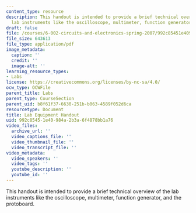 ```yaml
---
content_type: resource
description: This handout is intended to provide a brief technical overview of the
  lab instruments like the oscilloscope, multimeter, function generator, and the protoboard.
draft: false
file: /courses/6-002-circuits-and-electronics-spring-2007/992c85451e40984a2b3a6f4878bb1a76_lab_handout.pdf
file_size: 643613
file_type: application/pdf
image_metadata:
  caption: ''
  credit: ''
  image-alt: ''
learning_resource_types:
- Labs
license: https://creativecommons.org/licenses/by-nc-sa/4.0/
ocw_type: OCWFile
parent_title: Labs
parent_type: CourseSection
parent_uid: b8f61f37-6630-251b-b063-4589f052d6ca
resourcetype: Document
title: Lab Equipment Handout
uid: 992c8545-1e40-984a-2b3a-6f4878bb1a76
video_files:
  archive_url: ''
  video_captions_file: ''
  video_thumbnail_file: ''
  video_transcript_file: ''
video_metadata:
  video_speakers: ''
  video_tags: ''
  youtube_description: ''
  youtube_id: ''
---
```

This handout is intended to provide a brief technical overview of the lab instruments like the oscilloscope, multimeter, function generator, and the protoboard.